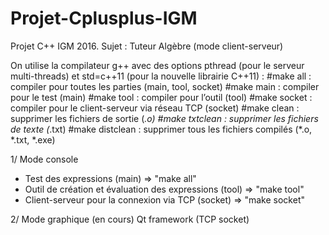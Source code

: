 # Projet-Cplusplus-IGM
Projet C++ IGM 2016. Sujet : Tuteur Algèbre (mode client-serveur)

On utilise la compilateur g++ avec des options pthread (pour le serveur multi-threads) et std=c++11 (pour la nouvelle librairie C++11) :
  #make all : compiler pour toutes les parties (main, tool, socket)
  #make main : compiler pour le test (main)
  #make tool : compiler pour l’outil (tool)
  #make socket : compiler pour le client-serveur via réseau TCP (socket)
  #make clean : supprimer les fichiers de sortie (*.o)
  #make txtclean : supprimer les fichiers de texte (*.txt)
  #make distclean : supprimer tous les fichiers compilés (*.o, *.txt, *.exe)

1/ Mode console
+ Test des expressions (main) => "make all"
+ Outil de création et évaluation des expressions (tool) => "make tool"
+ Client-serveur pour la connexion via TCP (socket) => "make socket"

2/ Mode graphique (en cours)
Qt framework (TCP socket)
